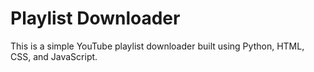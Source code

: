 # Playlist Downloader

This is a simple YouTube playlist downloader built using Python, HTML, CSS, and JavaScript.

